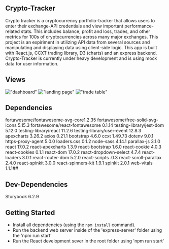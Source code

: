 ## Crypto-Tracker 

Crypto tracker is a cryptocurrency portfolio-tracker that allows users to enter their exchange-API credentials and view important performance-related stats. This includes balance, profit and loss, trades, and other metrics for 100s of cryptocurrencies across many major exchanges. This project is an expiriment in utilizing API data from several sources and manipulating and displaying data using client-side logic. This app is built with React.js, CCXT trading library, D3 (charts) and an express backend. Crypto-Tracker is currently under heavy development and is using mock data for user information. 

## Views

!["dashboard"](https://github.com/jaredgoldman/crypto-tracker/blob/main/docs/dashboard.png)
!["landing page"](https://github.com/jaredgoldman/crypto-tracker/blob/main/docs/landing.png)
!["trade table"](https://github.com/jaredgoldman/crypto-tracker/blob/main/docs/trades.png)

## Dependencies

 fortawesome/fontawesome-svg-core1.2.35
 fortawesome/free-solid-svg-icons 5.15.3
 fortawesome/react-fontawesome 0.1.14
 testing-library/jest-dom 5.12.0
 testing-library/react 11.2.6
 testing-library/user-event 12.8.3
 apexcharts 3.26.2
 axios 0.21.1
 bootstrap 4.6.0
 ccxt 1.49.73
 dotenv 9.0.1
 https-proxy-agent 5.0.0
 loaders.css 0.1.2
 node-sass 4.14.1
 parallax-js 3.1.0
 react 17.0.2
 react-apexcharts 1.3.9
 react-bootstrap 1.6.0
 react-cookie 4.0.3
 react-cookies 0.1.1
 react-dom 17.0.2
 react-dropdown-select 4.7.4
 react-loaders 3.0.1
 react-router-dom 5.2.0
 react-scripts .0.3
 react-scroll-parallax 2.4.0
 react-spinkit 3.0.0
 react-spinners-kit 1.9.1
 spinkit 2.0.1
 web-vitals 1.1.1## 

## Dev-Dependencies

  Storybook 6.2.9

## Getting Started

- Install all dependencies (using the `npm install` command).
- Run the backend web server inside of the 'express-server' folder using the 'npm run start'
- Run the React development sever in the root folder using 'npm run start'